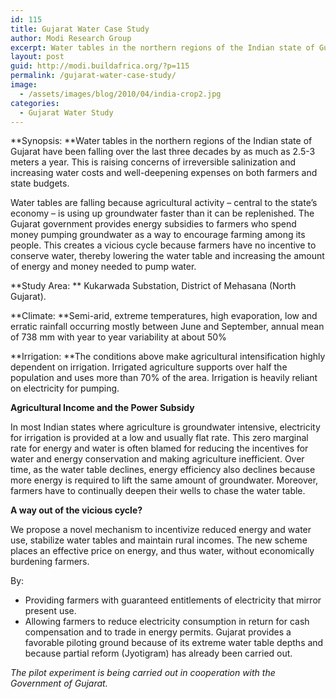 ```yaml
---
id: 115
title: Gujarat Water Case Study
author: Modi Research Group
excerpt: Water tables in the northern regions of the Indian state of Gujarat have been falling over the last three decades by as much as 2.5-3 meters a year in some places. This is raising concerns of irreversible salinization and increasing water costs and well deepening expenses on both farmers and state budgets. We propose a mechanism to reverse the cycle by realigning farmer incentives towards resource conservation and energy efficiency without harming rural livelihoods.
layout: post
guid: http://modi.buildafrica.org/?p=115
permalink: /gujarat-water-case-study/
image:
  - /assets/images/blog/2010/04/india-crop2.jpg
categories:
  - Gujarat Water Study
---
```

**Synopsis: **Water tables in the northern regions of the Indian state of Gujarat have been falling over the last three decades by as much as 2.5-3 meters a year. This is raising concerns of irreversible salinization and increasing water costs and well-deepening expenses on both farmers and state budgets.

Water tables are falling because agricultural activity &#8211; central to the state&#8217;s economy &#8211; is using up groundwater faster than it can be replenished. The Gujarat government provides energy subsidies to farmers who spend money pumping groundwater as a way to encourage farming among its people. This creates a vicious cycle because farmers have no incentive to conserve water, thereby lowering the water table and increasing the amount of energy and money needed to pump water.

**Study Area: ** Kukarwada Substation, District of Mehasana (North Gujarat).

**Climate: **Semi-arid, extreme temperatures, high evaporation, low and erratic rainfall occurring mostly between June and September, annual mean of 738 mm with year to year variability at about 50%

**Irrigation: **The conditions above make agricultural intensification highly dependent on irrigation. Irrigated agriculture supports over half the population and uses more than 70% of the area. Irrigation is heavily reliant on electricity for pumping.

**Agricultural Income and the Power Subsidy**

In most Indian states where agriculture is groundwater intensive, electricity for irrigation is provided at a low and usually flat rate. This zero marginal rate for energy and water is often blamed for reducing the incentives for water and energy conservation and making agriculture inefficient. Over time, as the water table declines, energy efficiency also declines because more energy is required to lift the same amount of groundwater. Moreover, farmers have to continually deepen their wells to chase the water table.

**A way out of the vicious cycle?**

We propose a novel mechanism to incentivize reduced energy and water use, stabilize water tables and maintain rural incomes. The new scheme places an effective price on energy, and thus water, without economically burdening farmers.

By: 

  * Providing farmers with guaranteed entitlements of electricity that mirror present use.
  * Allowing farmers to reduce electricity consumption in return for cash compensation and to trade in energy permits. Gujarat provides a favorable piloting ground because of its extreme water table depths and because partial reform (Jyotigram) has already been carried out.

*The pilot experiment is being carried out in cooperation with the Government of Gujarat.*